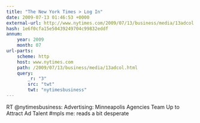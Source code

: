 ```yaml
---
title: "The New York Times > Log In"
date: 2009-07-13 01:46:53 +0000
external-url: http://www.nytimes.com/2009/07/13/business/media/13adcol.html?_r=3&src=twt&twt=nytimesbusiness
hash: 1e6f0cfa15e50439249704c99832eddf
annum:
    year: 2009
    month: 07
url-parts:
    scheme: http
    host: www.nytimes.com
    path: /2009/07/13/business/media/13adcol.html
    query:
        _r: "3"
        src: "twt"
        twt: "nytimesbusiness"
---
```


RT @nytimesbusiness: Advertising: Minneapolis Agencies Team Up to Attract Ad Talent  #mpls me: reads a bit desperate
